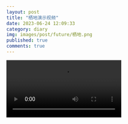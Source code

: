 ```yaml
---
layout: post
title: "栖地演示视频"
date: 2023-06-24 12:09:33
category: diary
img: images/post/future/栖地.png
published: true
comments: true
---
```

<!-- more -->
 <video class="video" src="../../videos/栖地.mp4" controls></video>



